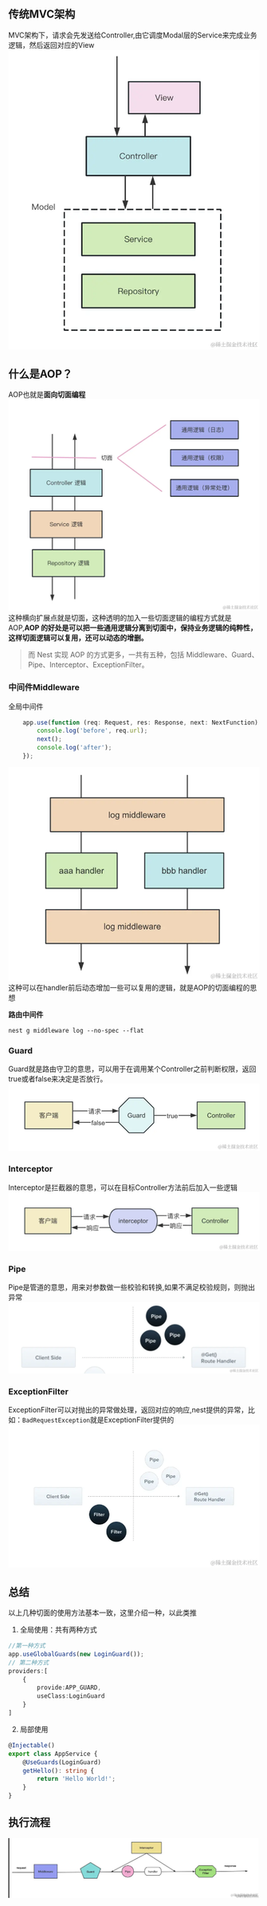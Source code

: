 ## 传统MVC架构
MVC架构下，请求会先发送给Controller,由它调度Modal层的Service来完成业务逻辑，然后返回对应的View
![Alt text](image-8.png)
## 什么是AOP？
AOP也就是**面向切面编程**
![Alt text](image-9.png)
这种横向扩展点就是切面，这种透明的加入一些切面逻辑的编程方式就是AOP,**AOP 的好处是可以把一些通用逻辑分离到切面中，保持业务逻辑的纯粹性，这样切面逻辑可以复用，还可以动态的增删。**
> 而 Nest 实现 AOP 的方式更多，一共有五种，包括 Middleware、Guard、Pipe、Interceptor、ExceptionFilter。
### 中间件Middleware
全局中间件
```typescript
	app.use(function (req: Request, res: Response, next: NextFunction) {
		console.log('before', req.url);
		next();
		console.log('after');
	});
```
![Alt text](image-10.png)
这种可以在handler前后动态增加一些可以复用的逻辑，就是AOP的切面编程的思想


**路由中间件**
```shell
nest g middleware log --no-spec --flat
```
### Guard
Guard就是路由守卫的意思，可以用于在调用某个Controller之前判断权限，返回true或者false来决定是否放行。
![Alt text](image-11.png)

### Interceptor
Interceptor是拦截器的意思，可以在目标Controller方法前后加入一些逻辑
![Alt text](image-12.png)
### Pipe
Pipe是管道的意思，用来对参数做一些校验和转换,如果不满足校验规则，则抛出异常
![Alt text](image-13.png)
### ExceptionFilter
ExceptionFilter可以对抛出的异常做处理，返回对应的响应,nest提供的异常，比如：`BadRequestException`就是ExceptionFilter提供的
![Alt text](image-14.png)
## 总结
以上几种切面的使用方法基本一致，这里介绍一种，以此类推
1. 全局使用：共有两种方式
```typescript
//第一种方式
app.useGlobalGuards(new LoginGuard());
// 第二种方式
providers:[
	{
		provide:APP_GUARD,
		useClass:LoginGuard
	}
]
```
2. 局部使用
```typescript
@Injectable()
export class AppService {
	@UseGuards(LoginGuard)
	getHello(): string {
		return 'Hello World!';
	}
}

```

## 执行流程
![Alt text](image-42.png)